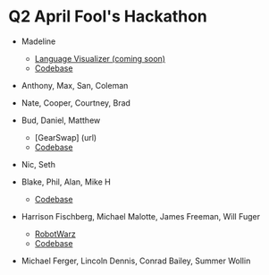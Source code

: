 # Q2 April Fool's Hackathon

* Madeline
  * [Language Visualizer (coming soon)](url)
  * [Codebase](https://github.com/madelinepick/q2-hackathon/tree/bubblechart)

* Anthony, Max, San, Coleman

* Nate, Cooper, Courtney, Brad

* Bud, Daniel, Matthew
    * [GearSwap] (url)
    * [Codebase](https://github.com/budaminof/g20-hackathon)

* Nic, Seth

* Blake, Phil, Alan, Mike H
    * [Codebase](https://github.com/blakeface/fablibs)

* Harrison Fischberg, Michael Malotte, James Freeman, Will Fuger
  * [RobotWarz](url)
  * [Codebase](https://github.com/FreemanJamesH/robotWarz)

* Michael Ferger, Lincoln Dennis, Conrad Bailey, Summer Wollin
